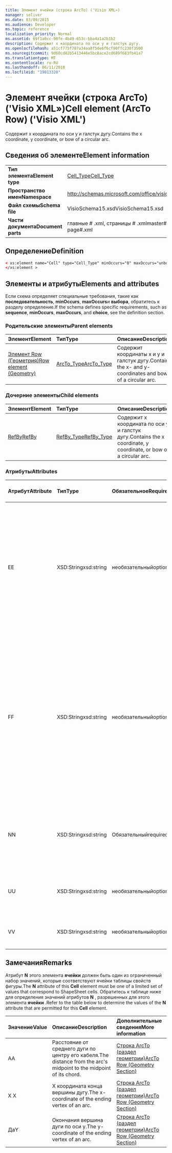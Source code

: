```yaml
---
title: Элемент ячейки (строка ArcTo) ('Visio XML»)
manager: soliver
ms.date: 03/09/2015
ms.audience: Developer
ms.topic: reference
localization_priority: Normal
ms.assetid: 69f1a0cc-90fe-4b49-653c-bba4a1a2b1b2
description: Содержит x координата по оси y и галстук дугу.
ms.openlocfilehash: a51cf775f787a34aa8f5de6f6cf90ffc230f3500
ms.sourcegitcommit: 9d60cd82b5413446e5bc8ace2cd689f683fb41a7
ms.translationtype: MT
ms.contentlocale: ru-RU
ms.lasthandoff: 06/11/2018
ms.locfileid: "19813320"
---
```

# <a name="cell-element-arcto-row-visio-xml"></a><span data-ttu-id="369cf-103">Элемент ячейки (строка ArcTo) ('Visio XML»)</span><span class="sxs-lookup"><span data-stu-id="369cf-103">Cell element (ArcTo Row) ('Visio XML')</span></span>

<span data-ttu-id="369cf-104">Содержит x координата по оси y и галстук дугу.</span><span class="sxs-lookup"><span data-stu-id="369cf-104">Contains the x coordinate, y coordinate, or bow of a circular arc.</span></span>
  
## <a name="element-information"></a><span data-ttu-id="369cf-105">Сведения об элементе</span><span class="sxs-lookup"><span data-stu-id="369cf-105">Element information</span></span>

|||
|:-----|:-----|
|<span data-ttu-id="369cf-106">**Тип элемента**</span><span class="sxs-lookup"><span data-stu-id="369cf-106">**Element type**</span></span> <br/> |[<span data-ttu-id="369cf-107">Cell_Type</span><span class="sxs-lookup"><span data-stu-id="369cf-107">Cell_Type</span></span>](cell_type-complextypevisio-xml.md) <br/> |
|<span data-ttu-id="369cf-108">**Пространство имен**</span><span class="sxs-lookup"><span data-stu-id="369cf-108">**Namespace**</span></span> <br/> |http://schemas.microsoft.com/office/visio/2012/main  <br/> |
|<span data-ttu-id="369cf-109">**Файл схемы**</span><span class="sxs-lookup"><span data-stu-id="369cf-109">**Schema file**</span></span> <br/> |<span data-ttu-id="369cf-110">VisioSchema15.xsd</span><span class="sxs-lookup"><span data-stu-id="369cf-110">VisioSchema15.xsd</span></span>  <br/> |
|<span data-ttu-id="369cf-111">**Части документа**</span><span class="sxs-lookup"><span data-stu-id="369cf-111">**Document parts**</span></span> <br/> |<span data-ttu-id="369cf-112">главные # .xml, страницы # .xml</span><span class="sxs-lookup"><span data-stu-id="369cf-112">master#.xml, page#.xml</span></span>  <br/> |
   
## <a name="definition"></a><span data-ttu-id="369cf-113">Определение</span><span class="sxs-lookup"><span data-stu-id="369cf-113">Definition</span></span>

```XML
< xs:element name="Cell" type="Cell_Type" minOccurs="0" maxOccurs="unbounded" >
</xs:element >
```

## <a name="elements-and-attributes"></a><span data-ttu-id="369cf-114">Элементы и атрибуты</span><span class="sxs-lookup"><span data-stu-id="369cf-114">Elements and attributes</span></span>

<span data-ttu-id="369cf-115">Если схема определяет специальные требования, такие как **последовательность**, **minOccurs**, **maxOccurs**и **выбора**, обратитесь к разделу определение.</span><span class="sxs-lookup"><span data-stu-id="369cf-115">If the schema defines specific requirements, such as **sequence**, **minOccurs**, **maxOccurs**, and **choice**, see the definition section.</span></span> 
  
### <a name="parent-elements"></a><span data-ttu-id="369cf-116">Родительские элементы</span><span class="sxs-lookup"><span data-stu-id="369cf-116">Parent elements</span></span>

|<span data-ttu-id="369cf-117">**Элемент**</span><span class="sxs-lookup"><span data-stu-id="369cf-117">**Element**</span></span>|<span data-ttu-id="369cf-118">**Тип**</span><span class="sxs-lookup"><span data-stu-id="369cf-118">**Type**</span></span>|<span data-ttu-id="369cf-119">**Описание**</span><span class="sxs-lookup"><span data-stu-id="369cf-119">**Description**</span></span>|
|:-----|:-----|:-----|
|[<span data-ttu-id="369cf-120">Элемент Row (Геометрия)</span><span class="sxs-lookup"><span data-stu-id="369cf-120">Row element (Geometry)</span></span>](row-element-geometry-sectionvisio-xml.md) <br/> |[<span data-ttu-id="369cf-121">ArcTo_Type</span><span class="sxs-lookup"><span data-stu-id="369cf-121">ArcTo_Type</span></span>](arcto_type-complextypevisio-xml.md) <br/> |<span data-ttu-id="369cf-122">Содержит координаты x и y и галстук дугу.</span><span class="sxs-lookup"><span data-stu-id="369cf-122">Contains the x- and y-coordinates and bow of a circular arc.</span></span>  <br/> |
   
### <a name="child-elements"></a><span data-ttu-id="369cf-123">Дочерние элементы</span><span class="sxs-lookup"><span data-stu-id="369cf-123">Child elements</span></span>

|<span data-ttu-id="369cf-124">**Элемент**</span><span class="sxs-lookup"><span data-stu-id="369cf-124">**Element**</span></span>|<span data-ttu-id="369cf-125">**Тип**</span><span class="sxs-lookup"><span data-stu-id="369cf-125">**Type**</span></span>|<span data-ttu-id="369cf-126">**Описание**</span><span class="sxs-lookup"><span data-stu-id="369cf-126">**Description**</span></span>|
|:-----|:-----|:-----|
|[<span data-ttu-id="369cf-127">RefBy</span><span class="sxs-lookup"><span data-stu-id="369cf-127">RefBy</span></span>](refby-element-cell_type-complextypevisio-xml.md) <br/> |[<span data-ttu-id="369cf-128">RefBy_Type</span><span class="sxs-lookup"><span data-stu-id="369cf-128">RefBy_Type</span></span>](refby_type-complextypevisio-xml.md) <br/> |<span data-ttu-id="369cf-129">Содержит x координата по оси y и галстук дугу.</span><span class="sxs-lookup"><span data-stu-id="369cf-129">Contains the x coordinate, y coordinate, or bow of a circular arc.</span></span>  <br/> |
   
### <a name="attributes"></a><span data-ttu-id="369cf-130">Атрибуты</span><span class="sxs-lookup"><span data-stu-id="369cf-130">Attributes</span></span>

|<span data-ttu-id="369cf-131">**Атрибут**</span><span class="sxs-lookup"><span data-stu-id="369cf-131">**Attribute**</span></span>|<span data-ttu-id="369cf-132">**Тип**</span><span class="sxs-lookup"><span data-stu-id="369cf-132">**Type**</span></span>|<span data-ttu-id="369cf-133">**Обязательное**</span><span class="sxs-lookup"><span data-stu-id="369cf-133">**Required**</span></span>|<span data-ttu-id="369cf-134">**Описание**</span><span class="sxs-lookup"><span data-stu-id="369cf-134">**Description**</span></span>|<span data-ttu-id="369cf-135">**Возможные значения**</span><span class="sxs-lookup"><span data-stu-id="369cf-135">**Possible values**</span></span>|
|:-----|:-----|:-----|:-----|:-----|
|<span data-ttu-id="369cf-136">E</span><span class="sxs-lookup"><span data-stu-id="369cf-136">E</span></span>  <br/> |<span data-ttu-id="369cf-137">XSD:String</span><span class="sxs-lookup"><span data-stu-id="369cf-137">xsd:string</span></span>  <br/> |<span data-ttu-id="369cf-138">необязательный</span><span class="sxs-lookup"><span data-stu-id="369cf-138">optional</span></span>  <br/> |<span data-ttu-id="369cf-139">Указывает, что формулы оценивается как ошибка.</span><span class="sxs-lookup"><span data-stu-id="369cf-139">Indicates that the formula evaluates to an error.</span></span> <span data-ttu-id="369cf-140">Значение **E** является текущим значением (строка сообщения об ошибке); значение атрибута **V** — это последний допустимое значение.</span><span class="sxs-lookup"><span data-stu-id="369cf-140">The value of **E** is the current value (an error message string); the value of the **V** attribute is the last valid value.</span></span>  <br/> |<span data-ttu-id="369cf-141">Строка сообщения об ошибке.</span><span class="sxs-lookup"><span data-stu-id="369cf-141">An error message string.</span></span>  <br/> |
|<span data-ttu-id="369cf-142">F</span><span class="sxs-lookup"><span data-stu-id="369cf-142">F</span></span>  <br/> |<span data-ttu-id="369cf-143">XSD:String</span><span class="sxs-lookup"><span data-stu-id="369cf-143">xsd:string</span></span>  <br/> |<span data-ttu-id="369cf-144">необязательный</span><span class="sxs-lookup"><span data-stu-id="369cf-144">optional</span></span>  <br/> | <span data-ttu-id="369cf-145">Представляет элемент формулы.</span><span class="sxs-lookup"><span data-stu-id="369cf-145">Represents the element's formula.</span></span> <span data-ttu-id="369cf-146">Этот атрибут может содержать один из следующих строк:</span><span class="sxs-lookup"><span data-stu-id="369cf-146">This attribute can contain one of the following strings:</span></span>  <br/>  <span data-ttu-id="369cf-147">(Некоторые формулы) Если формула существует локально</span><span class="sxs-lookup"><span data-stu-id="369cf-147">'(some formula)' if the formula exists locally</span></span>  <br/>  <span data-ttu-id="369cf-148">`No Formula`Если формула локально удален или заблокирован</span><span class="sxs-lookup"><span data-stu-id="369cf-148">`No Formula` if the formula is locally deleted or blocked</span></span>  <br/>  <span data-ttu-id="369cf-149">`Inh`Если наследуется формулу.</span><span class="sxs-lookup"><span data-stu-id="369cf-149">`Inh` if the formula is inherited.</span></span>  <br/> |<span data-ttu-id="369cf-150">Формула.</span><span class="sxs-lookup"><span data-stu-id="369cf-150">A formula.</span></span>  <br/> |
|<span data-ttu-id="369cf-151">N</span><span class="sxs-lookup"><span data-stu-id="369cf-151">N</span></span>  <br/> |<span data-ttu-id="369cf-152">XSD:String</span><span class="sxs-lookup"><span data-stu-id="369cf-152">xsd:string</span></span>  <br/> |<span data-ttu-id="369cf-153">Обязательный</span><span class="sxs-lookup"><span data-stu-id="369cf-153">required</span></span>  <br/> |<span data-ttu-id="369cf-154">Представляет имя ячейки таблицы свойств фигуры.</span><span class="sxs-lookup"><span data-stu-id="369cf-154">Represents the name of the ShapeSheet cell.</span></span>  <br/> |<span data-ttu-id="369cf-155">Имя ячейки таблицы свойств фигуры.</span><span class="sxs-lookup"><span data-stu-id="369cf-155">The name of the ShapeSheet cell.</span></span>  <br/> <span data-ttu-id="369cf-156">В разделе замечания ниже.</span><span class="sxs-lookup"><span data-stu-id="369cf-156">See the Remarks section below.</span></span>  <br/> |
|<span data-ttu-id="369cf-157">U</span><span class="sxs-lookup"><span data-stu-id="369cf-157">U</span></span>  <br/> |<span data-ttu-id="369cf-158">XSD:String</span><span class="sxs-lookup"><span data-stu-id="369cf-158">xsd:string</span></span>  <br/> |<span data-ttu-id="369cf-159">необязательный</span><span class="sxs-lookup"><span data-stu-id="369cf-159">optional</span></span>  <br/> |<span data-ttu-id="369cf-160">Представляет единицы измерения по умолчанию — это список Рассылки.</span><span class="sxs-lookup"><span data-stu-id="369cf-160">Represents a unit of measure The default is DL.</span></span>  <br/> |<span data-ttu-id="369cf-161">Единицы ячейки.</span><span class="sxs-lookup"><span data-stu-id="369cf-161">The units of the cell.</span></span>  <br/> |
|<span data-ttu-id="369cf-162">V</span><span class="sxs-lookup"><span data-stu-id="369cf-162">V</span></span>  <br/> |<span data-ttu-id="369cf-163">XSD:String</span><span class="sxs-lookup"><span data-stu-id="369cf-163">xsd:string</span></span>  <br/> |<span data-ttu-id="369cf-164">необязательный</span><span class="sxs-lookup"><span data-stu-id="369cf-164">optional</span></span>  <br/> |<span data-ttu-id="369cf-165">Представляет значение ячейки.</span><span class="sxs-lookup"><span data-stu-id="369cf-165">Represents the value of the cell.</span></span>  <br/> |<span data-ttu-id="369cf-166">Значение ячейки таблицы свойств фигуры.</span><span class="sxs-lookup"><span data-stu-id="369cf-166">The value of the ShapeSheet cell.</span></span>  <br/> |
   
## <a name="remarks"></a><span data-ttu-id="369cf-167">Замечания</span><span class="sxs-lookup"><span data-stu-id="369cf-167">Remarks</span></span>

<span data-ttu-id="369cf-168">Атрибут **N** этого элемента **ячейки** должен быть один из ограниченный набор значений, которые соответствуют ячейки таблицы свойств фигуры.</span><span class="sxs-lookup"><span data-stu-id="369cf-168">The **N** attribute of this **Cell** element must be one of a limited set of values that correspond to ShapeSheet cells.</span></span> <span data-ttu-id="369cf-169">Обратитесь к таблице ниже для определения значений атрибутов **N** , разрешенных для этого элемента **ячейки** .</span><span class="sxs-lookup"><span data-stu-id="369cf-169">Refer to the table below to determine the values of the **N** attribute that are permitted for this **Cell** element.</span></span> 
  
|<span data-ttu-id="369cf-170">**Значение**</span><span class="sxs-lookup"><span data-stu-id="369cf-170">**Value**</span></span>|<span data-ttu-id="369cf-171">**Описание**</span><span class="sxs-lookup"><span data-stu-id="369cf-171">**Description**</span></span>|<span data-ttu-id="369cf-172">**Дополнительные сведения**</span><span class="sxs-lookup"><span data-stu-id="369cf-172">**More information**</span></span>|
|:-----|:-----|:-----|
|<span data-ttu-id="369cf-173">A</span><span class="sxs-lookup"><span data-stu-id="369cf-173">A</span></span>  <br/> |<span data-ttu-id="369cf-174">Расстояние от среднего дуги по центру его кабеля.</span><span class="sxs-lookup"><span data-stu-id="369cf-174">The distance from the arc's midpoint to the midpoint of its chord.</span></span>  <br/> |[<span data-ttu-id="369cf-175">Строка ArcTo (раздел геометрии)</span><span class="sxs-lookup"><span data-stu-id="369cf-175">ArcTo Row (Geometry Section)</span></span>](arcto-row-geometry-section.md) <br/> |
|<span data-ttu-id="369cf-176">X </span><span class="sxs-lookup"><span data-stu-id="369cf-176">X</span></span>  <br/> |<span data-ttu-id="369cf-177">X координата конца вершины дугу.</span><span class="sxs-lookup"><span data-stu-id="369cf-177">The x-coordinate of the ending vertex of an arc.</span></span>  <br/> |[<span data-ttu-id="369cf-178">Строка ArcTo (раздел геометрии)</span><span class="sxs-lookup"><span data-stu-id="369cf-178">ArcTo Row (Geometry Section)</span></span>](arcto-row-geometry-section.md) <br/> |
|<span data-ttu-id="369cf-179">Да</span><span class="sxs-lookup"><span data-stu-id="369cf-179">Y</span></span>  <br/> |<span data-ttu-id="369cf-180">Окончания вершина дуги по оси y.</span><span class="sxs-lookup"><span data-stu-id="369cf-180">The y-coordinate of the ending vertex of an arc.</span></span>  <br/> |[<span data-ttu-id="369cf-181">Строка ArcTo (раздел геометрии)</span><span class="sxs-lookup"><span data-stu-id="369cf-181">ArcTo Row (Geometry Section)</span></span>](arcto-row-geometry-section.md) <br/> |
   

